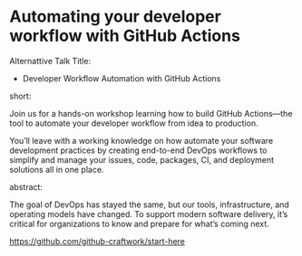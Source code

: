 # Automating your developer workflow with GitHub Actions

Alternattive Talk Title: 
- Developer Workflow Automation with GitHub Actions


short: 

Join us for a hands-on workshop learning how to build GitHub Actions—the tool to automate your developer workflow from idea to production.

You’ll leave with a working knowledge on how automate your software development practices by creating end-to-end DevOps workflows to simplify and manage your issues, code, packages, CI, and deployment solutions all in one place.


abstract:

The goal of DevOps has stayed the same, but our tools, infrastructure, and operating models have changed. To support modern software delivery, it’s critical for organizations to know and prepare for what’s coming next.

https://github.com/github-craftwork/start-here
